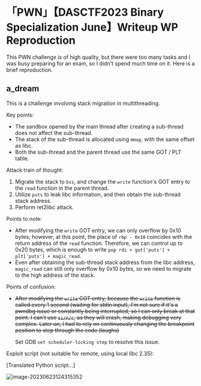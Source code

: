 # 「PWN」【DASCTF2023 Binary Specialization June】Writeup WP Reproduction

This PWN challenge is of high quality, but there were too many tasks and I was busy preparing for an exam, so I didn't spend much time on it. Here is a brief reproduction.

## a_dream

This is a challenge involving stack migration in multithreading.

Key points:

- The sandbox opened by the main thread after creating a sub-thread does not affect the sub-thread.
- The stack of the sub-thread is allocated using `mmap`, with the same offset as libc.
- Both the sub-thread and the parent thread use the same GOT / PLT table.

Attack train of thought:

1. Migrate the stack to `bss`, and change the `write` function's GOT entry to the `read` function in the parent thread.
2. Utilize `puts` to leak libc information, and then obtain the sub-thread stack address.
3. Perform ret2libc attack.

Points to note:

- After modifying the `write` GOT entry, we can only overflow by 0x10 bytes; however, at this point, the place of `rbp - 0x10` coincides with the return address of the `read` function. Therefore, we can control up to 0x20 bytes, which is enough to write `pop rdi + got['puts'] + plt['puts'] + magic_read`.
- Even after obtaining the sub-thread stack address from the libc address, `magic_read` can still only overflow by 0x10 bytes, so we need to migrate to the high address of the stack.

Points of confusion:

- ~~After modifying the `write` GOT entry, because the `write` function is called every 1 second (waiting for stdin input), I'm not sure if it's a pwndbg issue or constantly being interrupted, so I can only break at that point. I can't use `si/n/c`, as they will crash, making debugging very complex. Later on, I had to rely on continuously changing the breakpoint position to step through the code (laughs)~~

  Set GDB `set scheduler-locking step` to resolve this issue.

Exploit script (not suitable for remote, using local libc 2.35):

[Translated Python script...]

![image-20230623124315352](https://cdn.ova.moe/img/image-20230623124315352.png)

<!-- AI -->

